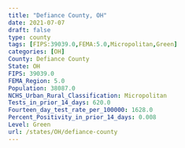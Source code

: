 ```yaml
---
title: "Defiance County, OH"
date: 2021-07-07
draft: false
type: county
tags: [FIPS:39039.0,FEMA:5.0,Micropolitan,Green]
categories: [OH]
County: Defiance County
State: OH
FIPS: 39039.0
FEMA_Region: 5.0
Population: 38087.0
NCHS_Urban_Rural_Classification: Micropolitan
Tests_in_prior_14_days: 620.0
Fourteen_day_test_rate_per_100000: 1628.0
Percent_Positivity_in_prior_14_days: 0.008
Level: Green
url: /states/OH/defiance-county
---
```



